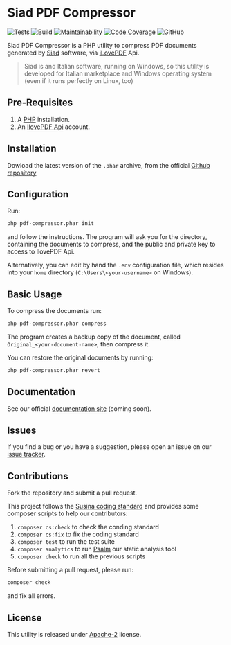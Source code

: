 # Siad PDF Compressor

![Tests](https://github.com/cristianoc72/siad-pdf-compressor/workflows/Tests/badge.svg)
![Build](https://github.com/cristianoc72/siad-pdf-compressor/workflows/Build/badge.svg)
[![Maintainability](https://qlty.sh/badges/5e0463fd-f63c-4810-b69f-19189c9d92b5/maintainability.svg)](https://qlty.sh/gh/cristianoc72/projects/siad-pdf-compressor)
[![Code Coverage](https://qlty.sh/badges/5e0463fd-f63c-4810-b69f-19189c9d92b5/test_coverage.svg)](https://qlty.sh/gh/cristianoc72/projects/siad-pdf-compressor)
![GitHub](https://img.shields.io/github/license/cristianoc72/siad-pdf-compressor)

Siad PDF Compressor is a PHP utility to compress PDF documents generated by [Siad](https://www.sigao.it/default.asp) software, via [iLovePDF](https://www.ilovepdf.com) Api.

> Siad is and Italian software, running on Windows, so this utility is developed for Italian marketplace and Windows operating system (even if it runs perfectly on Linux, too)

## Pre-Requisites

1.  A [PHP](https://www.php.net) installation.
2.  An [IlovePDF Api](https://developer.ilovepdf.com/) account.

## Installation

Dowload the latest version of the `.phar` archive, from the official [Github repository](https://github.com/cristianoc72/siad-pdf-compressor/releases)

## Configuration

Run:

```bash
php pdf-compressor.phar init

```

and follow the instructions.
The program will ask you for the directory, containing the documents to compress, and the public and private key to access to IlovePDF Api.

Alternatively, you can edit by hand the `.env` configuration file, which resides into your `home` directory (`C:\Users\<your-username>` on Windows).

## Basic Usage

To compress the documents run:

```bash
php pdf-compressor.phar compress
```

The program creates a backup copy of the document, called `Original_<your-document-name>`, then compress it.

You can restore the original documents by running:

```bash
php pdf-compressor.phar revert
```

## Documentation

See our official [documentation site](https://cristianoc72.github.io/siad-pdf-compressor) (coming soon).

## Issues

If you find a bug or you have a suggestion, please open an issue on our [issue tracker](https://github.com/cristianoc72/siad-pdf-compressor/issues).

## Contributions

Fork the repository and submit a pull request.

This project follows the [Susina coding standard](https://github.com/susina/coding-standard) and provides some composer scripts to help our contributors:

1.  `composer cs:check` to check the conding standard
2.  `composer cs:fix` to fix the coding standard
3.  `composer test` to run the test suite
4.  `composer analytics` to run [Psalm](https://psalm.dev/) our static analysis tool
5.  `composer check` to run all the previous scripts

Before submitting a pull request, please run:

```bash
composer check
```

and fix all errors.

## License

This utility is released under [Apache-2](LICENSE.md) license.
